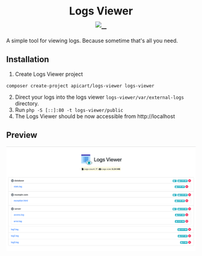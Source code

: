 <h1 align="center">
  Logs Viewer
  <br>
   <a href="https://travis-ci.org/apicart/logs-viewer">
    <img src="https://travis-ci.org/apicart/logs-viewer.svg?branch=master">
  </a>
  <a href="https://github.com/apicart/logs-viewer/blob/master/LICENSE">
    <img src="https://img.shields.io/github/license/apicart/logs-viewer.svg" alt="">
  </a>
  <a href="https://packagist.org/packages/apicart/logs-viewer">
    <img src="https://img.shields.io/packagist/dt/apicart/logs-viewer.svg" alt="">
  </a>
</h1>

A simple tool for viewing logs. Because sometime that's all you need.

## Installation 
1. Create Logs Viewer project
```
composer create-project apicart/logs-viewer logs-viewer
```
2. Direct your logs into the logs viewer `logs-viewer/var/external-logs` directory.
3. Run `php -S [::]:80 -t logs-viewer/public`
4. The Logs Viewer should be now accessible from http://localhost

## Preview
<div align="middle">
  <img src="https://github.com/apicart/logs-viewer/blob/master/screen.png?raw=true">
</div>
